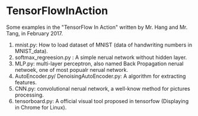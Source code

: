 # TensorFlowInAction
Some examples in the "TensorFlow In Action" written by Mr. Hang and Mr. Tang, in February 2017.
1. mnist.py: How to load dataset of MNIST (data of handwriting numbers in MNIST_data).
2. softmax_regreesion.py : A simple nerual network without hidden layer.
3. MLP.py: multi-layer perceptron, also named Back Propagation nerual netwoek, one of most popualr nerual network.
4. AutoEncoder.py/ DenoisingAutoEncoder.py: A algorithm for extracting features.
5. CNN.py: convolutional nerual network, a well-know method for pictures processing.
6. tensorboard.py: A official visual tool proposed in tensorfow (Displaying in Chrome for Linux).
